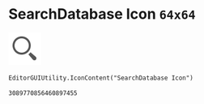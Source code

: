 # SearchDatabase Icon `64x64`
<img src="/img/SearchDatabase%20Icon.png" width=64 height=64>

``` CSharp
EditorGUIUtility.IconContent("SearchDatabase Icon")
```
```
3089770856460897455
```
